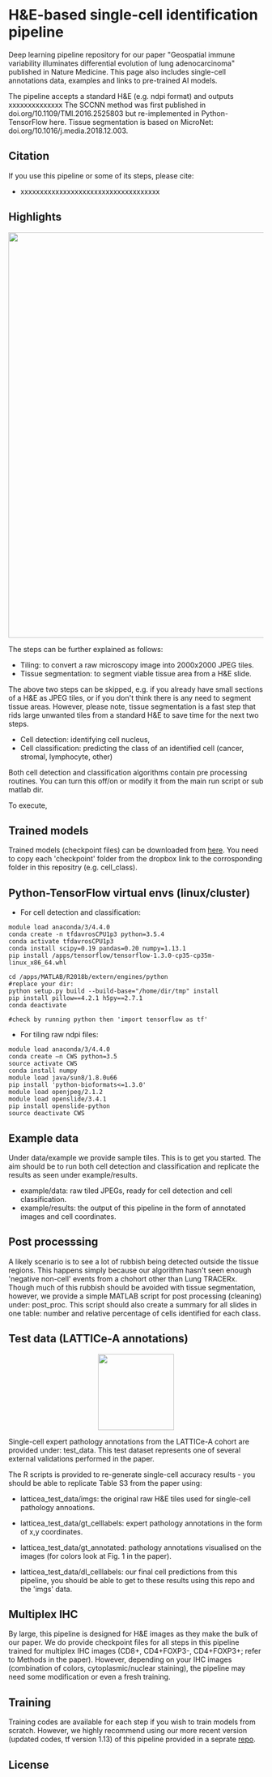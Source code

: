 # H&E-based single-cell identification pipeline
Deep learning pipeline repository for our paper "Geospatial immune variability illuminates differential evolution of  lung adenocarcinoma" published in Nature Medicine. This page also includes single-cell annotations data, examples and links to pre-trained AI models. 

The pipeline accepts a standard H&E (e.g. ndpi format) and outputs xxxxxxxxxxxxxx The SCCNN method was first published in doi.org/10.1109/TMI.2016.2525803 but re-implemented in Python-TensorFlow here. Tissue segmentation is based on MicroNet: doi.org/10.1016/j.media.2018.12.003. 

## Citation
If you use this pipeline or some of its steps, please cite: 
* xxxxxxxxxxxxxxxxxxxxxxxxxxxxxxxxxxxx

## Highlights 
<p align="center">
  <img width="800" src="https://github.com/qalid7/compath/blob/master/common/images/pipeline.png">
</p>

The steps can be further explained as follows: 

* Tiling: to convert a raw microscopy image into 2000x2000 JPEG tiles.  
* Tissue segmentation: to segment viable tissue area from a H&E slide. 

The above two steps can be skipped, e.g. if you already have small sections of a H&E as JPEG tiles, or if you don't think there is any need to segment tissue areas. However, please note, tissue segmentation is a fast step that rids large unwanted tiles from a standard H&E to save time for the next two steps. 

* Cell detection: identifying cell nucleus, 
* Cell classification: predicting the class of an identified cell (cancer, stromal, lymphocyte, other)

Both cell detection and classification algorithms contain pre processing routines. You can turn this off/on or modify it from the main run script or sub matlab dir.  

To execute, 

## Trained models

Trained models (checkpoint files) can be downloaded from [here](https://www.dropbox.com/sh/98qaunytnm7u2zo/AABO08G1gvT9jz7KDhiB5BO9a?dl=0). You need to copy each 'checkpoint' folder from the dropbox link to the corrosponding folder in this repositry (e.g. cell_class). 


## Python-TensorFlow virtual envs (linux/cluster) 

* For cell detection and classification: 

```
module load anaconda/3/4.4.0
conda create -n tfdavrosCPU1p3 python=3.5.4
conda activate tfdavrosCPU1p3
conda install scipy=0.19 pandas=0.20 numpy=1.13.1
pip install /apps/tensorflow/tensorflow-1.3.0-cp35-cp35m-linux_x86_64.whl

cd /apps/MATLAB/R2018b/extern/engines/python
#replace your dir:
python setup.py build --build-base="/home/dir/tmp" install
pip install pillow==4.2.1 h5py==2.7.1
conda deactivate

#check by running python then 'import tensorflow as tf'
```
* For tiling raw ndpi files: 

```
module load anaconda/3/4.4.0
conda create –n CWS python=3.5
source activate CWS
conda install numpy
module load java/sun8/1.8.0u66
pip install 'python-bioformats<=1.3.0'
module load openjpeg/2.1.2
module load openslide/3.4.1
pip install openslide-python
source deactivate CWS
```
## Example data

Under data/example we provide sample tiles. This is to get you started. The aim should be to run both cell detection and classification and replicate the results as seen under example/results. 

* example/data: raw tiled JPEGs, ready for cell detection and cell classification.
* example/results: the output of this pipeline in the form of annotated images and cell coordinates. 

## Post processsing

A likely scenario is to see a lot of rubbish being detected outside the tissue regions. This happens simply because our algorithm hasn't seen enough 'negative non-cell' events from a chohort other than Lung TRACERx. Though much of this rubbish should be avoided with tissue segmentation, however, we provide a simple MATLAB script for post processing (cleaning) under: post_proc. This script should also create a summary for all slides in one table: number and relative percentage of cells identified for each class. 


## Test data (LATTICe-A annotations) 
<p align="center">
  <img height="150" src="https://github.com/qalid7/compath/blob/master/common/images/ann_data.png">
</p>

Single-cell expert pathology annotations from the LATTICe-A cohort are provided under: test_data. This test dataset represents one of several external validations performed in the paper. 

The R scripts is provided to re-generate single-cell accuracy results - you should be able to replicate Table S3 from the paper using:    

* latticea_test_data/imgs: the original raw H&E tiles used for single-cell pathology annoations.

* latticea_test_data/gt_celllabels: expert pathology annotations in the form of x,y coordinates. 
* latticea_test_data/gt_annotated: pathology annotations visualised on the images (for colors look at Fig. 1 in the paper). 

* latticea_test_data/dl_celllabels: our final cell predictions from this pipeline, you should be able to get to these results using this repo and the 'imgs' data. 


## Multiplex IHC

By large, this pipeline is designed for H&E images as they make the bulk of our paper. We do provide checkpoint files for all steps in this pipeline trained for multiplex IHC images (CD8+, CD4+FOXP3-, CD4+FOXP3+; refer to Methods in the paper). However, depending on your IHC images (combination of colors, cytoplasmic/nuclear staining), the pipeline may need some modification or even a fresh training.  

## Training 

Training codes are available for each step if you wish to train models from scratch. However, we highly recommend using our more recent version (updated codes, tf version 1.13) of this pipeline provided in a seprate [repo](xxxxxxxxxxxxxxx). 

## License 
